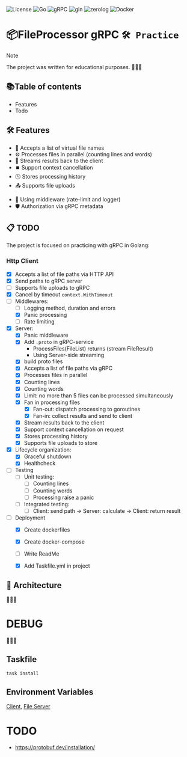 
![License](https://img.shields.io/github/license/Ileriayo/markdown-badges?style=flat-square)
![Go](https://img.shields.io/badge/go-1.25-%2300ADD8.svg?style=flat-square&logo=go&logoColor=white)
![gRPC](https://img.shields.io/badge/gRPC-1.73-blue?style=flat-square&logo=go&logoColor=white)
![gin](https://img.shields.io/badge/Gin-1.10-00C397?style=flat-square&logo=go&logoColor=white)
![zerolog](https://img.shields.io/badge/zerolog-f33?style=flat-square)
![Docker](https://img.shields.io/badge/docker-%230db7ed.svg?style=flat-square&logo=docker&logoColor=white)

# 📦FileProcessor gRPC `🛠 Practice`

> [!note]
> The project was written for educational purposes.
> 🚧🚧🚧

## 📚Table of contents
- Features
- Todo

## 🛠️ Features
+ 🔗 Accepts a list of virtual file names
+ ⚙️ Processes files in parallel (counting lines and words)
+ 🔄 Streams results back to the client
+ ⏹️ Support context cancellation
+ 🕓 Stores processing history
+ 📤 Supports file uploads
- 🧩 Using middleware (rate-limit and logger)
- 🛡️ Authorization via gRPC metadata

##  📋 TODO
The project is focused on practicing with gRPC in Golang:
### Http Client
  - [x] Accepts a list of file paths via HTTP API
  - [x] Send paths to gRPC server
  - [ ] Supports file uploads to gRPC
  - [x] Cancel by timeout `context.WithTimeout`
  - [ ] Middlewares:
    - [ ] Logging method, duration and errors
    - [x] Panic processing
    - [ ] Rate limiting
- [x] Server:
  - [x] Panic middleware
  - [x] Add `.proto` in gRPC-service
    - ProcessFiles(FileList) returns (stream FileResult)
    - Using Server-side streaming
  - [x] build proto files
  - [x] Accepts a list of file paths via gRPC
  - [x] Processes files in parallel
  - [x] Counting lines
  - [x] Counting words
  - [x] Limit: no more than 5 files can be processed simultaneously
  - [x] Fan in processing files
    - [x] Fan-out: dispatch processing to goroutines
    - [x] Fan-in: collect results and send to client
  - [x] Stream results back to the client
  - [x] Support context cancellation on request
  - [x] Stores processing history
  - [x] Supports file uploads to store
- [x] Lifecycle organization:
  -  [x] Graceful shutdown
  -  [x] Healthcheck
- [ ] Testing
  - [ ] Unit testing:
    - [ ] Counting lines
    - [ ] Counting words 
    - [ ] Processing raise a panic 
  - [ ] Integrated testing:
    - [ ] Client: send path -> Server: calculate -> Client: return result
- [ ] Deployment
  - [x] Create dockerfiles
  - [x] Create docker-compose
  - [ ] Write ReadMe
  - [x] Add Taskfile.yml in project



## 📐 Architecture
🚧🚧🚧

# DEBUG
🚧🚧🚧
## Taskfile
```sh
task install
```


## Environment Variables
[Client](./doc/client-env.md#config),
[File Server](./doc/fileservice-env.md#config)


# TODO
- https://protobuf.dev/installation/